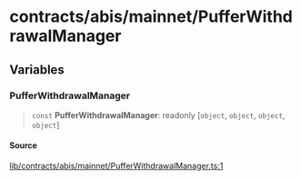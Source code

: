 # contracts/abis/mainnet/PufferWithdrawalManager

## Variables

### PufferWithdrawalManager

> `const` **PufferWithdrawalManager**: readonly [`object`, `object`, `object`, `object`]

#### Source

[lib/contracts/abis/mainnet/PufferWithdrawalManager.ts:1](https://github.com/PufferFinance/puffer-sdk/blob/f4ce194cd20a53f9eba2ac9852dbc1815bb1a500/lib/contracts/abis/mainnet/PufferWithdrawalManager.ts#L1)
